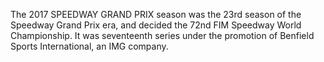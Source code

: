 The 2017 SPEEDWAY GRAND PRIX season was the 23rd season of the Speedway Grand Prix era, and decided the 72nd FIM Speedway World Championship. It was seventeenth series under the promotion of Benfield Sports International, an IMG company.
